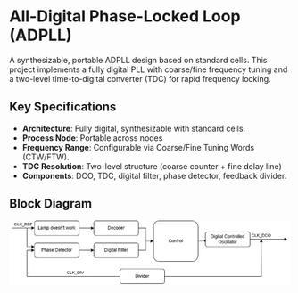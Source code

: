 # All-Digital Phase-Locked Loop (ADPLL)

A synthesizable, portable ADPLL design based on standard cells. This project implements a fully digital PLL with coarse/fine frequency tuning and a two-level time-to-digital converter (TDC) for rapid frequency locking.

## Key Specifications
- **Architecture**: Fully digital, synthesizable with standard cells.
- **Process Node**: Portable across nodes
- **Frequency Range**: Configurable via Coarse/Fine Tuning Words (CTW/FTW).
- **TDC Resolution**: Two-level structure (coarse counter + fine delay line)
- **Components**: DCO, TDC, digital filter, phase detector, feedback divider.

## Block Diagram
![ADPLL Top Level Diagram](adpll.jpg)

